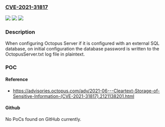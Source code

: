 ### [CVE-2021-31817](https://cve.mitre.org/cgi-bin/cvename.cgi?name=CVE-2021-31817)
![](https://img.shields.io/static/v1?label=Product&message=Octopus%20Server&color=blue)
![](https://img.shields.io/static/v1?label=Version&message=%3E%3D%202020.6.4671%20&color=brighgreen)
![](https://img.shields.io/static/v1?label=Vulnerability&message=Cleartext%20Storage%20of%20Sensitive%20Information%20(Linux%20Container)&color=brighgreen)

### Description

When configuring Octopus Server if it is configured with an external SQL database, on initial configuration the database password is written to the OctopusServer.txt log file in plaintext.

### POC

#### Reference
- https://advisories.octopus.com/adv/2021-06---Cleartext-Storage-of-Sensitive-Information-(CVE-2021-31817).2121138201.html

#### Github
No PoCs found on GitHub currently.

